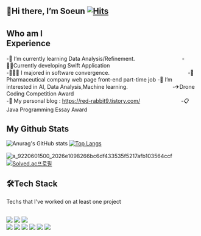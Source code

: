 </dv>
<h2>
 <!---https://hits.seeyoufarm.com/ -->

🍨Hi there, I’m Soeun
[![Hits](https://hits.seeyoufarm.com/api/count/incr/badge.svg?url=https%3A%2F%2Fgithub.com%2FKnowsoeun%2FKnowsoeun&count_bg=%23D71515&title_bg=%23555555&icon=waze.svg&icon_color=%23E7E7E7&title=hits&edge_flat=false)](https://github.com/Knowsoeun/Knowsoeun)

 </h2>
 <h2>Who am I　　　　　　　　               　　　　　　　　 　Experience</h2>
 
-🌱 I’m currently learning Data Analysis/Refinement.　　　　    　     　　　        -🧏‍♀️Currently developing Swift Application  
-👩🏻‍🎓 I majored in software convergence.　          　　　　　         　          　 　　　         　      　-🏬Pharmaceutical company web page front-end part-time job
-👀 I’m interested in AI, Data Analysis,Machine learning.        　     　 　　         　 　　-✈Drone Coding Competition Award<br>
-🧐 My personal blog : https://red-rabbit9.tistory.com/ 　 　 　　    　   　        -📋 Java Programming Essay Award<br>

 <h2>My Github Stats</h2>  


 ![Anurag's GitHub stats](https://github-readme-stats.vercel.app/api?username=Knowsoeun&show_icons=true&theme=white)
[![Top Langs](https://github-readme-stats.vercel.app/api/top-langs/?username=Knowsoeun&langs_count=5&layout=compact&theme=white)](https://github.com/Knowsoeun/Knowsoeun)

![a_9220601500_2026e1098266bc6df433535f5217afb103564ccf](https://user-images.githubusercontent.com/63652571/129332389-e8e63a8e-838a-4a68-a521-37f843e4cb17.gif)　　　　　
[![Solved.ac프로필](http://mazassumnida.wtf/api/generate_badge?boj=orpia)](https://solved.ac/orpia)
 </div><h3>
 

 
 
<!-- [![Solved.ac Profile](http://mazassumnida.wtf/api/v2/generate_badge?boj=orpia)](https://solved.ac/orpia/)-->
<!-- [![Top Langs](https://github-readme-stats.vercel.app/api/top-langs/?username=Knowsoeun&langs_count=5&layout=compact&theme=dark)](https://github.com/Knowsoeun/Knowsoeun)-->
  
<!-- [![Top Langs](https://github-readme-stats.vercel.app/api/top-langs/?username=Knowsoeun)](https://github.com/Knowsoeun/github-readme-stats)-->

 <!--[![Solved.ac프로필](http://mazassumnida.wtf/api/pastel/generate_badge?boj=orpia)](https://solved.ac/orpia)-->
 <h3> 


<!--![Anurag's GitHub stats](https://github-readme-stats.vercel.app/api?username=Knowsoeun&show_icons=true&theme=dracula) -->




 <!--[![Solved.ac프로필](http://mazassumnida.wtf/api/pastel/generate_badge?boj=orpia)](https://solved.ac/orpia)-->
 
  <!---테마 : dracula  tokyonight--->
<h2>🛠Tech Stack</h2> 
Techs that I've worked on at least one project
</br>
</br>
 
  <img src="https://img.shields.io/badge/C++-378ce5?style=flat-square&logo=CPLUSPLUS&logoColor=white"/> <img src="https://img.shields.io/badge/Python3-ffce00?style=flat-square&logo=Python&logoColor=white"/>  <img src="https://img.shields.io/badge/JAVA-e97b52?style=flat-square&logo=java&logoColor=white"/></br>  <img src="https://img.shields.io/badge/R-c6c2b9?style=flat-square&logo=r&logoColor=white"/>  <img src="https://img.shields.io/badge/Drone coding-050300?style=flat-square&logo=drone&logoColor=white"/> <img src="https://img.shields.io/badge/arduino-2d8a84?style=flat-square&logo=arduino&logoColor=white"/> <img src="https://img.shields.io/badge/MFC-ea9618?style=flat-square&logo=MFC&logoColor="/>  <img src="https://img.shields.io/badge/HTML-E34F26?style=flat-square&logo=HTML5&logoColor=white"/>  <img src="https://img.shields.io/badge/CSS3-1c29d8?style=flat-square&logo=CSS3&logoColor=white"/> <br/>
  
<!--  아이콘 홈페이지 : ttps://simpleicons.org/  -->
 
  </div>
 <br/><br/>
<!---# 아래 mkdown을 참조해서, 자신의 github에 사용하자
- username=[사용자이름]
- langs_count=[화면에 표기될 언어갯수]
- layout=[화면에 리스트 형식 혹은 통계치로 보여질지 여부]
- theme=[default는 white배경. 그 외 theme는 github-readme-stats 참조]
- () = [위에 만든 자신의 username로 생성된 Repo주소]--- jogilsang>

<!---https://github.com/anuraghazra/github-readme-stats --->


<!---
- 👀 I’m interested in ...
- 🌱 I’m currently learning ...
- 💞️ I’m looking to collaborate on ...
- 📫 How to reach me ...--->

<!---
Knowsoeun/Knowsoeun is a ✨ special ✨ repository because its `README.md` (this file) appears on your GitHub profile.
You can click the Preview link to take a look at your changes.
--->
